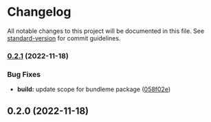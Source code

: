 # Changelog

All notable changes to this project will be documented in this file. See [standard-version](https://github.com/conventional-changelog/standard-version) for commit guidelines.

### [0.2.1](https://github.com/coon-js/bundleme/compare/v0.2.0...v0.2.1) (2022-11-18)


### Bug Fixes

* **build:** update scope for bundleme package ([058f02e](https://github.com/coon-js/bundleme/commit/058f02ecac361e8fdbe4e800603bd775f46f604a))

## 0.2.0 (2022-11-18)
